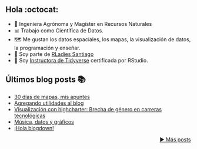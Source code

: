 ## Hola :octocat:

- :sunflower: Ingeniera Agrónoma y Magíster en Recursos Naturales
- :bar_chart: Trabajo como Científica de Datos. 
- 🗺️ Me gustan los datos espaciales, los mapas, la visualización de datos, la programación y enseñar. 
- :purple_heart: Soy parte de [RLadies Santiago](https://github.com/rladieschile)
- :blue_book: Soy [Instructora de Tidyverse](https://education.rstudio.com/trainers/people/orellana+stephanie/) certificada por RStudio.

## Últimos blog posts  :books:

<!-- BLOG-POST-LIST:START -->
- [30 días de mapas, mis apuntes](https://sporella.xyz/2020/12/01/30daymap/)
- [Agregando utilidades al blog](https://sporella.xyz/2020/10/12/agregando-utilidades-hugo/)
- [Visualización con highcharter: Brecha de género en carreras tecnológicas](https://sporella.xyz/2020/05/13/highcharter-brechas/)
- [Música, datos y gráficos](https://sporella.xyz/2020/05/12/musica-datos-y-graficos/)
- [¡Hola blogdown!](https://sporella.xyz/2019/09/24/hola-blogdown/)
<!-- BLOG-POST-LIST:END -->
<p align="right"><a href="https://sporella.netlify.app/post/">▶️ Más posts</a></p>

<!--
**sporella/sporella** is a ✨ _special_ ✨ repository because its `README.md` (this file) appears on your GitHub profile.

Here are some ideas to get you started:

- 🔭 I’m currently working on ...
- 🌱 I’m currently learning ...
- 👯 I’m looking to collaborate on ...
- 🤔 I’m looking for help with ...
- 💬 Ask me about ...
- 📫 How to reach me: ...
- 😄 Pronouns: ...
- ⚡ Fun fact: ...
-->
